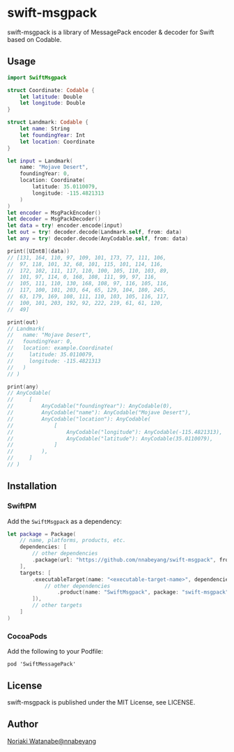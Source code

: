 # swift-msgpack

swift-msgpack is a library of MessagePack encoder & decoder for Swift based on Codable.

## Usage

```swift
import SwiftMsgpack

struct Coordinate: Codable {
    let latitude: Double
    let longitude: Double
}

struct Landmark: Codable {
    let name: String
    let foundingYear: Int
    let location: Coordinate
}

let input = Landmark(
    name: "Mojave Desert",
    foundingYear: 0,
    location: Coordinate(
        latitude: 35.0110079,
        longitude: -115.4821313
    )
)
let encoder = MsgPackEncoder()
let decoder = MsgPackDecoder()
let data = try! encoder.encode(input)
let out = try! decoder.decode(Landmark.self, from: data)
let any = try! decoder.decode(AnyCodable.self, from: data)

print([UInt8](data))
// [131, 164, 110, 97, 109, 101, 173, 77, 111, 106,
//  97, 118, 101, 32, 68, 101, 115, 101, 114, 116,
//  172, 102, 111, 117, 110, 100, 105, 110, 103, 89,
//  101, 97, 114, 0, 168, 108, 111, 99, 97, 116,
//  105, 111, 110, 130, 168, 108, 97, 116, 105, 116,
//  117, 100, 101, 203, 64, 65, 129, 104, 180, 245,
//  63, 179, 169, 108, 111, 110, 103, 105, 116, 117,
//  100, 101, 203, 192, 92, 222, 219, 61, 61, 120,
//  49]

print(out)
// Landmark(
//   name: "Mojave Desert",
//   foundingYear: 0,
//   location: example.Coordinate(
//     latitude: 35.0110079,
//     longitude: -115.4821313
//   )
// )

print(any)
// AnyCodable(
//     [
//         AnyCodable("foundingYear"): AnyCodable(0),
//         AnyCodable("name"): AnyCodable("Mojave Desert"),
//         AnyCodable("location"): AnyCodable(
//             [
//                 AnyCodable("longitude"): AnyCodable(-115.4821313),
//                 AnyCodable("latitude"): AnyCodable(35.0110079),
//             ]
//         ),
//     ]
// )
```

## Installation

### SwiftPM

Add the `SwiftMsgpack` as a dependency:

```swift
let package = Package(
    // name, platforms, products, etc.
    dependencies: [
        // other dependencies
        .package(url: "https://github.com/nnabeyang/swift-msgpack", from: "0.6.0"),
    ],
    targets: [
        .executableTarget(name: "<executable-target-name>", dependencies: [
            // other dependencies
                .product(name: "SwiftMsgpack", package: "swift-msgpack"),
        ]),
        // other targets
    ]
)
```

### CocoaPods

Add the following to your Podfile:

```terminal
pod 'SwiftMessagePack'
```
## License

swift-msgpack is published under the MIT License, see LICENSE.

## Author
[Noriaki Watanabe@nnabeyang](https://twitter.com/nnabeyang)
